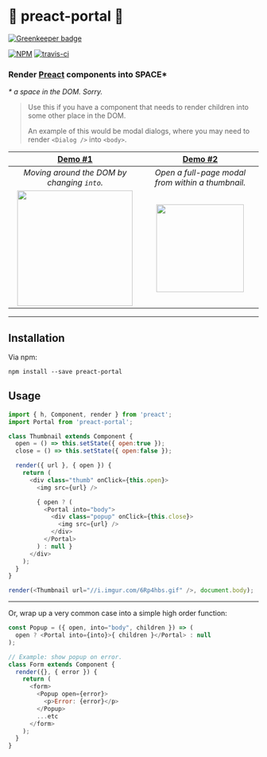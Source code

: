 # 🌌 preact-portal 🌠

[![Greenkeeper badge](https://badges.greenkeeper.io/developit/preact-portal.svg)](https://greenkeeper.io/)

[![NPM](https://img.shields.io/npm/v/preact-portal.svg?style=flat)](https://www.npmjs.org/package/preact-portal)
[![travis-ci](https://travis-ci.org/developit/preact-portal.svg?branch=master)](https://travis-ci.org/developit/preact-portal)

### **Render [Preact] components into SPACE**\*

_\* a space in the DOM. Sorry._

> Use this if you have a component that needs to render children into some other place in the DOM.
>
> An example of this would be modal dialogs, where you may need to render `<Dialog />` into `<body>`.


| [Demo #1] | [Demo #2] |
|:---------:|:---------:|
| _Moving around the DOM by changing `into`._ | _Open a full-page modal from within a thumbnail._ |
| <img src="https://i.gyazo.com/c08ff6fb5b3dc7da41099cb5c743ac86.gif" width="232"> | <img src="https://i.gyazo.com/afe7ebdaa2591dac92753af7066ac437.gif" width="176"> |



---


## Installation

Via npm:

`npm install --save preact-portal`



## Usage

```js
import { h, Component, render } from 'preact';
import Portal from 'preact-portal';

class Thumbnail extends Component {
  open = () => this.setState({ open:true });
  close = () => this.setState({ open:false });

  render({ url }, { open }) {
    return (
      <div class="thumb" onClick={this.open}>
        <img src={url} />

        { open ? (
          <Portal into="body">
            <div class="popup" onClick={this.close}>
              <img src={url} />
            </div>
          </Portal>
        ) : null }
      </div>
    );
  }
}

render(<Thumbnail url="//i.imgur.com/6Rp4hbs.gif" />, document.body);
```


---


Or, wrap up a very common case into a simple high order function:

```js
const Popup = ({ open, into="body", children }) => (
  open ? <Portal into={into}>{ children }</Portal> : null
);

// Example: show popup on error.
class Form extends Component {
  render({}, { error }) {
    return (
      <form>
        <Popup open={error}>
          <p>Error: {error}</p>
        </Popup>
        ...etc
      </form>
    );
  }
}
```


[preact]: https://github.com/developit/preact
[Demo #1]: http://jsfiddle.net/developit/bsr7gmdd/
[Demo #2]: http://jsfiddle.net/developit/f1jmxtvg/
